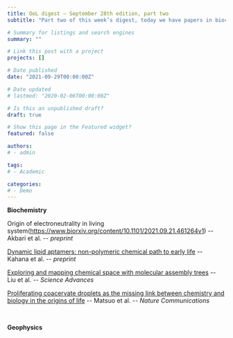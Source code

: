 ```yaml
---
title: OoL digest — September 28th edition, part two
subtitle: "Part two of this week’s digest, today we have papers in biochemistry & geophysics."

# Summary for listings and search engines
summary: ""

# Link this post with a project
projects: []

# Date published
date: "2021-09-29T00:00:00Z"

# Date updated
# lastmod: "2020-02-06T00:00:00Z"

# Is this an unpublished draft?
draft: true

# Show this page in the Featured widget?
featured: false

authors:
# - admin

tags:
# - Academic

categories:
# - Demo
---
```


**Biochemistry**

Origin of electroneutrality in living system(https://www.biorxiv.org/content/10.1101/2021.09.21.461264v1) -- Akbari et al. -- *preprint*

[Dynamic lipid aptamers: non-polymeric chemical path to early life](https://doi.org/10.1039/D1CS00633A) -- Kahana et al. -- *preprint*

[Exploring and mapping chemical space with molecular assembly trees](https://doi.org/10.1126/sciadv.abj2465) -- Liu et al. -- *Science Advances*

[Proliferating coacervate droplets as the missing link between chemistry and biology in the origins of life](https://doi.org/10.1038/s41467-021-25530-6) -- Matsuo et al. -- *Nature Communications*

<br>

**Geophysics**
